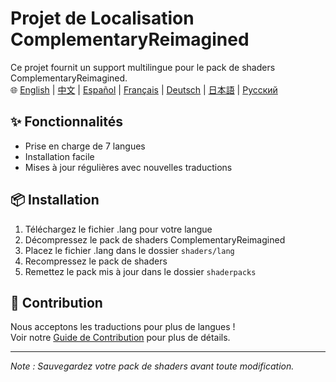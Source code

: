 # Projet de Localisation ComplementaryReimagined

Ce projet fournit un support multilingue pour le pack de shaders ComplementaryReimagined.  
🌐 [English](../../README.md) | [中文](README.zh.md) | [Español](README.es.md) | [Français](#) | [Deutsch](README.de.md) | [日本語](README.ja.md) | [Русский](README.ru.md)

## ✨ Fonctionnalités
- Prise en charge de 7 langues
- Installation facile
- Mises à jour régulières avec nouvelles traductions

## 📦 Installation
1. Téléchargez le fichier .lang pour votre langue
2. Décompressez le pack de shaders ComplementaryReimagined
3. Placez le fichier .lang dans le dossier `shaders/lang`
4. Recompressez le pack de shaders
5. Remettez le pack mis à jour dans le dossier `shaderpacks`

## 🤝 Contribution
Nous acceptons les traductions pour plus de langues !  
Voir notre [Guide de Contribution](CONTRIBUTING.fr.md) pour plus de détails.

---

*Note : Sauvegardez votre pack de shaders avant toute modification.*
